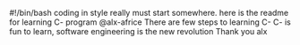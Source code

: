 #!/bin/bash
coding in style really must start somewhere.
here is the readme for learning C- program @alx-africe
There are few steps to learning C-
C- is fun to learn, software engineering is the new revolution
Thank you alx
